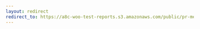 ```yaml
---
layout: redirect
redirect_to: https://a8c-woo-test-reports.s3.amazonaws.com/public/pr-merge/43344/api/index.html
---
```

